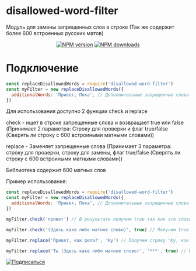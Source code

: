 # disallowed-word-filter

Модуль для замены запрещенных слов в строке (Так же содержит более 600 встроенных русских матов)

<p align="center">
<a href="https://www.npmjs.com/package/disallowed-word-filter"><img src="https://img.shields.io/npm/v/disallowed-word-filter.svg?style=flat-square" alt="NPM version"></a>
<a href="https://www.npmjs.com/package/disallowed-word-filter"><img src="https://img.shields.io/npm/dt/disallowed-word-filter.svg?style=flat-square" alt="NPM downloads"></a>
</p>

# Подключение

```js
const replaceDisallowedWords = require('disallowed-word-filter')
const myFilter = new replaceDisallowedWords({
  additionalWords: 'Привет, Пока', // Дополнительные запрещенные слова
})
```

<p>Для использования доступно 2 функции check и replace</p>

check - ищет в строке запрещенные слова и возвращает true или false
(Принимает 2 параметра: Строку для проверки и флаг true/false (Сверять ли строку с 600 встроиными матными словами))

replace - Заменяет запрещенные слова
(Принимает 3 параметра: строку для проаерки, строку для замены, флаг true/false (Сверять ли строку с 600 встроиными матными словами))

Библиотека содержит 600 матных слов

<p>Пример использования:</p>

```js
const replaceDisallowedWords = require('disallowed-word-filter')
const myFilter = new replaceDisallowedWords({
  additionalWords: 'Привет, Пока', // Дополнительные запрещенные слова
})

myFilter.check('привет') // В результате получим true так как это слово мы указали запрещенным

myFilter.check('(Здесь каке либо матное слово)', true) // Получим true так как мы указали флаг для сравнения строки с встроееным списком запрещенных матных слов

myFilter.replace('Привет, как дела?', 'Ку') // Получим строку "Ку, как дела?"

myFilter.replace('Ты (Здесь каке либо матное слово)', '***', true) // Получим строку "Ты ***" Так как мы сверяем строку с встроенным списком запрещенных матных слов
```

<a href="https://vk.com/xop_enotov"><img src="https://avatanplus.com/files/resources/original/59ec5c2dbb92e15f434812c8.png" alt="Подписаться"></a>
